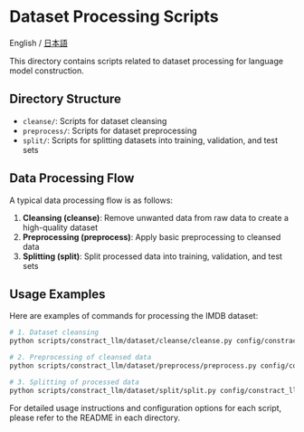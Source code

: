 # Dataset Processing Scripts

English / [日本語](README_JA.md)

This directory contains scripts related to dataset processing for language model construction.

## Directory Structure

- `cleanse/`: Scripts for dataset cleansing
- `preprocess/`: Scripts for dataset preprocessing
- `split/`: Scripts for splitting datasets into training, validation, and test sets

## Data Processing Flow

A typical data processing flow is as follows:

1. **Cleansing (cleanse)**: Remove unwanted data from raw data to create a high-quality dataset
2. **Preprocessing (preprocess)**: Apply basic preprocessing to cleansed data
3. **Splitting (split)**: Split processed data into training, validation, and test sets

## Usage Examples

Here are examples of commands for processing the IMDB dataset:

```bash
# 1. Dataset cleansing
python scripts/constract_llm/dataset/cleanse/cleanse.py config/constract_llm/dataset/cleanse/config.json

# 2. Preprocessing of cleansed data
python scripts/constract_llm/dataset/preprocess/preprocess.py config/constract_llm/dataset/preprocess/config.json

# 3. Splitting of processed data
python scripts/constract_llm/dataset/split/split.py config/constract_llm/dataset/split/config.json
```

For detailed usage instructions and configuration options for each script, please refer to the README in each directory.
